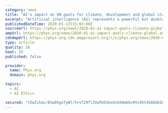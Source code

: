 ```yaml
---
category: news
title: "AI's impact on UN goals for climate, development and global stability is analyzed for first time"
excerpt: "Artificial intelligence (AI) represents a powerful but double-edged sword as nations confront global warming, poverty and issues of peace and justice. An international team of scientists this week released a first-ever study of how AI can help—as well as hinder—sustainable development worldwide. Published today in Nature Communications ..."
publishedDateTime: 2020-01-13T15:03:00Z
sourceUrl: https://phys.org/news/2020-01-ai-impact-goals-climate-global.html
ampUrl: https://phys.org/news/2020-01-ai-impact-goals-climate-global.amp
cdnAmpUrl: https://phys-org.cdn.ampproject.org/c/s/phys.org/news/2020-01-ai-impact-goals-climate-global.amp
type: article
quality: 26
heat: 26
published: false

provider:
  name: Phys.org
  domain: phys.org

topics:
  - AI
  - AI Ethics

secured: "YZwZihaL/EhwD5gxTyWlr5+sf29flZVwFb5SkoXJeXAmbkv9VcXht3kAbGbZAhsfnfmJnr473eo2TG9KnFy+nqJFbbF6pJn3ABwFIa0nz9rTBkKXQitsA6s0yuOgv168fOsCk++ITFTDsymQuARc17jPKWh7WfwDlX/6UI4JBy8Q5eLY8FOcUYrX5SwIKk5mGaFmEpPXLa+tUntCupUS+LnDxRlfnnDEtFrhUgvNDJflEWz3urMMJl6gQJgfZNHwf4O4m0Ub+r4hd1PiDxeDult1j3GIFsY3z0SsING1E0qtPvZDz+iQtcOZGM7bxqzFf/3HPoCgPfxbixXlsakuoUJJjBHk/SeJ3iKa7WmZmOZKW/dOEHAK6V+k/uaj9+xac0ZpPA3O+xRFVvxlLYseebxzLEbC72f3zA4Ibou1zK9unDokb4Hog+iuLUK+krgTBGk/D4/cJ0CbUgZOqACMeA==;Sl1SQKyewhxLFyHPH/rkMg=="
---
```


